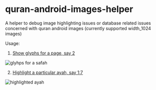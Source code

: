 # quran-android-images-helper
A helper to debug image highlighting issues or database related issues concerned with quran android images (currently supported width_1024 images)

Usage:

1. [Show glyphs for a page, say 2](https://quran-android-images-helper.herokuapp.com/?safah=2)

![glyhps for a safah](https://raw.githubusercontent.com/murtraja/quran-android-images-helper/master/screenshots/usage_1.jpg)


2. [Highlight a particular ayah, say 1:7](https://quran-android-images-helper.herokuapp.com/highlight/?ayah=1:7)

![highlighted ayah](https://raw.githubusercontent.com/murtraja/quran-android-images-helper/master/screenshots/usage_2.jpg)
